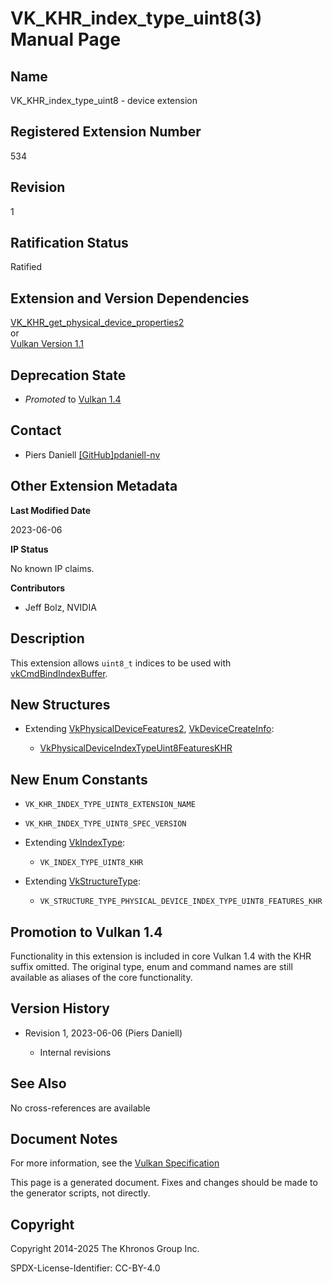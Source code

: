 # VK\_KHR\_index\_type\_uint8(3) Manual Page

## Name

VK\_KHR\_index\_type\_uint8 - device extension



## [](#_registered_extension_number)Registered Extension Number

534

## [](#_revision)Revision

1

## [](#_ratification_status)Ratification Status

Ratified

## [](#_extension_and_version_dependencies)Extension and Version Dependencies

[VK\_KHR\_get\_physical\_device\_properties2](https://registry.khronos.org/vulkan/specs/latest/man/html/VK_KHR_get_physical_device_properties2.html)  
or  
[Vulkan Version 1.1](#versions-1.1)

## [](#_deprecation_state)Deprecation State

- *Promoted* to [Vulkan 1.4](https://registry.khronos.org/vulkan/specs/latest/html/vkspec.html#versions-1.4-promotions)

## [](#_contact)Contact

- Piers Daniell [\[GitHub\]pdaniell-nv](https://github.com/KhronosGroup/Vulkan-Docs/issues/new?body=%5BVK_KHR_index_type_uint8%5D%20%40pdaniell-nv%0A%2AHere%20describe%20the%20issue%20or%20question%20you%20have%20about%20the%20VK_KHR_index_type_uint8%20extension%2A)

## [](#_other_extension_metadata)Other Extension Metadata

**Last Modified Date**

2023-06-06

**IP Status**

No known IP claims.

**Contributors**

- Jeff Bolz, NVIDIA

## [](#_description)Description

This extension allows `uint8_t` indices to be used with [vkCmdBindIndexBuffer](https://registry.khronos.org/vulkan/specs/latest/man/html/vkCmdBindIndexBuffer.html).

## [](#_new_structures)New Structures

- Extending [VkPhysicalDeviceFeatures2](https://registry.khronos.org/vulkan/specs/latest/man/html/VkPhysicalDeviceFeatures2.html), [VkDeviceCreateInfo](https://registry.khronos.org/vulkan/specs/latest/man/html/VkDeviceCreateInfo.html):
  
  - [VkPhysicalDeviceIndexTypeUint8FeaturesKHR](https://registry.khronos.org/vulkan/specs/latest/man/html/VkPhysicalDeviceIndexTypeUint8FeaturesKHR.html)

## [](#_new_enum_constants)New Enum Constants

- `VK_KHR_INDEX_TYPE_UINT8_EXTENSION_NAME`
- `VK_KHR_INDEX_TYPE_UINT8_SPEC_VERSION`
- Extending [VkIndexType](https://registry.khronos.org/vulkan/specs/latest/man/html/VkIndexType.html):
  
  - `VK_INDEX_TYPE_UINT8_KHR`
- Extending [VkStructureType](https://registry.khronos.org/vulkan/specs/latest/man/html/VkStructureType.html):
  
  - `VK_STRUCTURE_TYPE_PHYSICAL_DEVICE_INDEX_TYPE_UINT8_FEATURES_KHR`

## [](#_promotion_to_vulkan_1_4)Promotion to Vulkan 1.4

Functionality in this extension is included in core Vulkan 1.4 with the KHR suffix omitted. The original type, enum and command names are still available as aliases of the core functionality.

## [](#_version_history)Version History

- Revision 1, 2023-06-06 (Piers Daniell)
  
  - Internal revisions

## [](#_see_also)See Also

No cross-references are available

## [](#_document_notes)Document Notes

For more information, see the [Vulkan Specification](https://registry.khronos.org/vulkan/specs/latest/html/vkspec.html#VK_KHR_index_type_uint8)

This page is a generated document. Fixes and changes should be made to the generator scripts, not directly.

## [](#_copyright)Copyright

Copyright 2014-2025 The Khronos Group Inc.

SPDX-License-Identifier: CC-BY-4.0